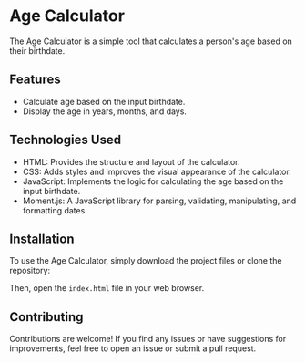 # Age Calculator

The Age Calculator is a simple tool that calculates a person's age based on their birthdate.

## Features

- Calculate age based on the input birthdate.
- Display the age in years, months, and days.

## Technologies Used

- HTML: Provides the structure and layout of the calculator.
- CSS: Adds styles and improves the visual appearance of the calculator.
- JavaScript: Implements the logic for calculating the age based on the input birthdate.
- Moment.js: A JavaScript library for parsing, validating, manipulating, and formatting dates.

## Installation

To use the Age Calculator, simply download the project files or clone the repository:


Then, open the `index.html` file in your web browser.

## Contributing

Contributions are welcome! If you find any issues or have suggestions for improvements, feel free to open an issue or submit a pull request.



